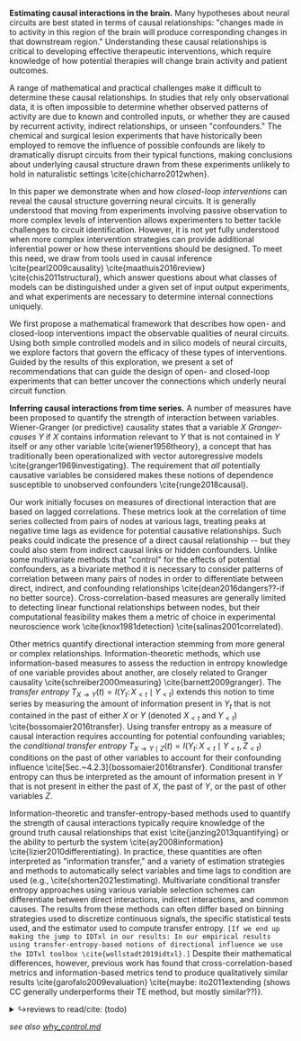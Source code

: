 **Estimating causal interactions in the brain.** Many hypotheses about neural circuits are best stated in terms of causal relationships: "changes made in to activity in this region of the brain will produce corresponding changes in that downstream region." Understanding these causal relationships is critical to developing effective therapeutic interventions, which require knowledge of how potential therapies will change brain activity and patient outcomes.

A range of mathematical and practical challenges make it difficult to determine these causal relationships. In studies that rely only observational data, it is often impossible to determine whether observed patterns of activity are due to known and controlled inputs, or whether they are caused by recurrent activity, indirect relationships, or unseen "confounders." The chemical and surgical lesion experiments that have historically been employed to remove the influence of possible confounds are likely to dramatically disrupt circuits from their typical functions, making conclusions about underlying causal structure drawn from these experiments unlikely to hold in naturalistic settings \cite{chicharro2012when}.

In this paper we demonstrate when and how *closed-loop interventions* can reveal the causal structure governing neural circuits. It is generally understood that moving from experiments involving passive observation to more complex levels of intervention allows experimenters to better tackle challenges to circuit identification. However, it is not yet fully understood when more complex intervention strategies can provide additional inferential power or how these interventions should be designed. To meet this need, we draw from tools used in causal inference \cite{pearl2009causality} \cite{maathuis2016review} \cite{chis2011structural}, which answer questions about what classes of models can be distinguished under a given set of input output experiments, and what experiments are necessary to determine internal connections uniquely.

We first propose a mathematical framework that describes how open- and closed-loop interventions impact the observable qualities of neural circuits. Using both simple controlled models and in silico models of neural circuits, we explore factors that govern the efficacy of these types of interventions. Guided by the results of this exploration, we present a set of recommendations that can guide the design of open- and closed-loop experiments that can better uncover the connections which underly neural circuit function.

**Inferring causal interactions from time series.** A number of measures have been proposed to quantify the strength of interaction between variables. Wiener-Granger (or predictive) causality states that a variable $X$ *Granger-causes* $Y$ if $X$ contains information relevant to $Y$ that is not contained in $Y$ itself or any other variable \cite{wiener1956theory}, a concept that has traditionally been operationalized with vector autoregressive models \cite{granger1969investigating}. The requirement that *all* potentially causative variables be considered makes these notions of dependence susceptible to unobserved confounders \cite{runge2018causal}.

Our work initially focuses on measures of directional interaction that are based on lagged correlations. These metrics look at the correlation of time series collected from pairs of nodes at various lags, treating peaks at negative time lags as evidence for potential causative relationships. Such peaks could indicate the presence of a direct causal relationship -- but they could also stem from indirect causal links or hidden confounders. Unlike some multivariate methods that "control" for the effects of potential confounders, as a bivariate method it is necessary to consider patterns of correlation between many pairs of nodes in order to differentiate between direct, indirect, and confounding relationships \cite{dean2016dangers??-if no better source}. Cross-correlation-based measures are generally limited to detecting linear functional relationships between nodes, but their computational feasibility makes them a metric of choice in experimental neuroscience work \cite{knox1981detection} \cite{salinas2001correlated}.

Other metrics quantify directional interaction stemming from more general or complex relationships. Information-theoretic methods, which use information-based measures to assess the reduction in entropy knowledge of one variable provides about another, are closely related to Granger causality \cite{schreiber2000measuring} \cite{barnett2009granger}. The *transfer entropy* $T_{X \to Y}(t) = I(Y_t \colon X_{<t} \mid Y_{<t})$ extends this notion to time series by measuring the amount of information present in $Y_t$ that is not contained in the past of either $X$ or $Y$ (denoted $X_{<t}$ and $Y_{<t}$) \cite{bossomaier2016transfer}. Using transfer entropy as a measure of causal interaction requires accounting for potential confounding variables; the *conditional transfer entropy* $T_{X \to Y \mid Z}(t) = I(Y_t \colon X_{<t} \mid Y_{<t}, Z_{<t})$ conditions on the past of other variables to account for their confounding influence \cite[Sec.~4.2.3]{bossomaier2016transfer}. Conditional transfer entropy can thus be interpreted as the amount of information present in $Y$ that is not present in either the past of $X$, the past of $Y$, or the past of other variables $Z$.

Information-theoretic and transfer-entropy-based methods used to quantify the strength of causal interactions typically require knowledge of the ground truth causal relationships that exist \cite{janzing2013quantifying} or the ability to perturb the system \cite{ay2008information} \cite{lizier2010differentiating}. In practice, these quantities are often interpreted as "information transfer," and a variety of estimation strategies and methods to automatically select variables and time lags to condition are used (e.g., \cite{shorten2021estimating). Multivariate conditional transfer entropy approaches using various variable selection schemes can differentiate between direct interactions, indirect interactions, and common causes. The results from these methods can often differ based on binning strategies used to discretize continuous signals, the specific statistical tests used, and the estimator used to compute transfer entropy. `[If we end up making the jump to IDTxl in our results: In our empirical results using transfer-entropy-based notions of directional influence we use the IDTxl toolbox \cite{wollstadt2019idtxl}.]` Despite their mathematical differences, however, previous work has found that cross-correlation-based metrics and information-based metrics tend to produce qualitatively similar results \cite{garofalo2009evaluation} \cite{maybe: ito2011extending (shows CC generally underperforms their TE method, but mostly similar??)}.


<details><summary>↪reviews to read/cite: (todo) </summary>

!!!!! note todo - skim through these papers for methods/material to cite

- specific to neuro
    - \cite{TODO-chicharro2012when}
    - \cite{TODO-dean2016dangers}
    - \cite{TODO-garofalo2009evaluation}
    - \cite{TODO-knox1981detection
    - \cite{TODO-salinas2001correlated}
    - \cite{TODO-wibral2014directed}
- maybe...
    - \cite{TODO-lacasa2015network}
    - \cite{TODO-melssen1987detection}

</details>

*see also [why_control.md](sketches_and_notation/background_why_control.md)*
